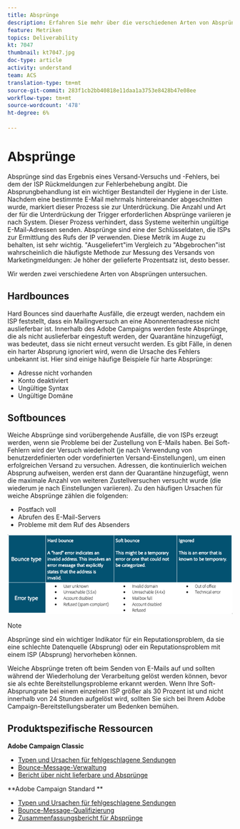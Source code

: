```yaml
---
title: Absprünge
description: Erfahren Sie mehr über die verschiedenen Arten von Absprüngen.
feature: Metriken
topics: Deliverability
kt: 7047
thumbnail: kt7047.jpg
doc-type: article
activity: understand
team: ACS
translation-type: tm+mt
source-git-commit: 283f1cb2bb40818e11daa1a3753e8428b47e08ee
workflow-type: tm+mt
source-wordcount: '478'
ht-degree: 6%

---
```



# Absprünge

Absprünge sind das Ergebnis eines Versand-Versuchs und -Fehlers, bei dem der ISP Rückmeldungen zur Fehlerbehebung angibt. Die Absprungbehandlung ist ein wichtiger Bestandteil der Hygiene in der Liste. Nachdem eine bestimmte E-Mail mehrmals hintereinander abgeschnitten wurde, markiert dieser Prozess sie zur Unterdrückung. Die Anzahl und Art der für die Unterdrückung der Trigger erforderlichen Absprünge variieren je nach System. Dieser Prozess verhindert, dass Systeme weiterhin ungültige E-Mail-Adressen senden. Absprünge sind eine der Schlüsseldaten, die ISPs zur Ermittlung des Rufs der IP verwenden. Diese Metrik im Auge zu behalten, ist sehr wichtig. &quot;Ausgeliefert&quot;im Vergleich zu &quot;Abgebrochen&quot;ist wahrscheinlich die häufigste Methode zur Messung des Versands von Marketingmeldungen: Je höher der gelieferte Prozentsatz ist, desto besser.

Wir werden zwei verschiedene Arten von Absprüngen untersuchen.

## Hardbounces

Hard Bounces sind dauerhafte Ausfälle, die erzeugt werden, nachdem ein ISP feststellt, dass ein Mailingversuch an eine Abonnentenadresse nicht auslieferbar ist. Innerhalb des Adobe Campaigns werden feste Absprünge, die als nicht auslieferbar eingestuft werden, der Quarantäne hinzugefügt, was bedeutet, dass sie nicht erneut versucht werden. Es gibt Fälle, in denen ein harter Absprung ignoriert wird, wenn die Ursache des Fehlers unbekannt ist.
Hier sind einige häufige Beispiele für harte Absprünge:

* Adresse nicht vorhanden
* Konto deaktiviert
* Ungültige Syntax
* Ungültige Domäne

## Softbounces

Weiche Absprünge sind vorübergehende Ausfälle, die von ISPs erzeugt werden, wenn sie Probleme bei der Zustellung von E-Mails haben. Bei Soft-Fehlern wird der Versuch wiederholt (je nach Verwendung von benutzerdefinierten oder vordefinierten Versand-Einstellungen), um einen erfolgreichen Versand zu versuchen. Adressen, die kontinuierlich weichen Absprung aufweisen, werden erst dann der Quarantäne hinzugefügt, wenn die maximale Anzahl von weiteren Zustellversuchen versucht wurde (die wiederum je nach Einstellungen variieren). Zu den häufigen Ursachen für weiche Absprünge zählen die folgenden:

* Postfach voll
* Abrufen des E-Mail-Servers
* Probleme mit dem Ruf des Absenders

![Absprungarten](../assets/bounce-types.png)

>[!NOTE]
>
>Absprünge sind ein wichtiger Indikator für ein Reputationsproblem, da sie eine schlechte Datenquelle (Absprung) oder ein Reputationsproblem mit einem ISP (Absprung) hervorheben können.
>
>Weiche Absprünge treten oft beim Senden von E-Mails auf und sollten während der Wiederholung der Verarbeitung gelöst werden können, bevor sie als echte Bereitstellungsprobleme erkannt werden. Wenn Ihre Soft-Absprungrate bei einem einzelnen ISP größer als 30 Prozent ist und nicht innerhalb von 24 Stunden aufgelöst wird, sollten Sie sich bei Ihrem Adobe Campaign-Bereitstellungsberater um Bedenken bemühen.

## Produktspezifische Ressourcen

**Adobe Campaign Classic**

* [Typen und Ursachen für fehlgeschlagene Sendungen](https://experienceleague.adobe.com/docs/campaign-classic/using/sending-messages/monitoring-deliveries/understanding-delivery-failures.html#delivery-failure-types-and-reasons)
* [Bounce-Message-Verwaltung](https://experienceleague.adobe.com/docs/campaign-classic/using/sending-messages/monitoring-deliveries/understanding-delivery-failures.html#bounce-mail-management)
* [Bericht über nicht lieferbare und Absprünge](https://experienceleague.adobe.com/docs/campaign-classic/using/reporting/reports-on-deliveries/global-reports.html#non-deliverables-and-bounces)

**Adobe Campaign Standard **

* [Typen und Ursachen für fehlgeschlagene Sendungen](https://experienceleague.adobe.com/docs/campaign-standard/using/testing-and-sending/monitoring-messages/understanding-delivery-failures.html#delivery-failure-types-and-reasons)
* [Bounce-Message-Qualifizierung          ](https://experienceleague.adobe.com/docs/campaign-standard/using/testing-and-sending/monitoring-messages/understanding-delivery-failures.html#bounce-mail-qualification)
* [Zusammenfassungsbericht für Absprünge](https://experienceleague.adobe.com/docs/campaign-standard/using/reporting/list-of-reports/bounce-summary.html?lang=en#reporting)
